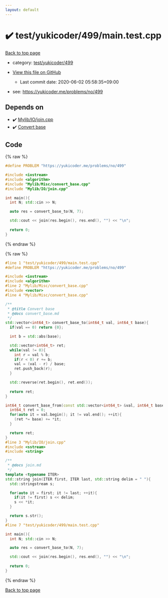 ```yaml
---
layout: default
---
```


<!-- mathjax config similar to math.stackexchange -->
<script type="text/javascript" async
  src="https://cdnjs.cloudflare.com/ajax/libs/mathjax/2.7.5/MathJax.js?config=TeX-MML-AM_CHTML">
</script>
<script type="text/x-mathjax-config">
  MathJax.Hub.Config({
    TeX: { equationNumbers: { autoNumber: "AMS" }},
    tex2jax: {
      inlineMath: [ ['$','$'] ],
      processEscapes: true
    },
    "HTML-CSS": { matchFontHeight: false },
    displayAlign: "left",
    displayIndent: "2em"
  });
</script>

<script type="text/javascript" src="https://cdnjs.cloudflare.com/ajax/libs/jquery/3.4.1/jquery.min.js"></script>
<script src="https://cdn.jsdelivr.net/npm/jquery-balloon-js@1.1.2/jquery.balloon.min.js" integrity="sha256-ZEYs9VrgAeNuPvs15E39OsyOJaIkXEEt10fzxJ20+2I=" crossorigin="anonymous"></script>
<script type="text/javascript" src="../../../../assets/js/copy-button.js"></script>
<link rel="stylesheet" href="../../../../assets/css/copy-button.css" />


# :heavy_check_mark: test/yukicoder/499/main.test.cpp

<a href="../../../../index.html">Back to top page</a>

* category: <a href="../../../../index.html#6d875ae29365ab59bb073a9f5998cd26">test/yukicoder/499</a>
* <a href="{{ site.github.repository_url }}/blob/master/test/yukicoder/499/main.test.cpp">View this file on GitHub</a>
    - Last commit date: 2020-06-02 05:58:35+09:00


* see: <a href="https://yukicoder.me/problems/no/499">https://yukicoder.me/problems/no/499</a>


## Depends on

* :heavy_check_mark: <a href="../../../../library/Mylib/IO/join.cpp.html">Mylib/IO/join.cpp</a>
* :heavy_check_mark: <a href="../../../../library/Mylib/Misc/convert_base.cpp.html">Convert base</a>


## Code

<a id="unbundled"></a>
{% raw %}
```cpp
#define PROBLEM "https://yukicoder.me/problems/no/499"

#include <iostream>
#include <algorithm>
#include "Mylib/Misc/convert_base.cpp"
#include "Mylib/IO/join.cpp"

int main(){
  int N; std::cin >> N;

  auto res = convert_base_to(N, 7);

  std::cout << join(res.begin(), res.end(), "") << "\n";
  
  return 0;
}

```
{% endraw %}

<a id="bundled"></a>
{% raw %}
```cpp
#line 1 "test/yukicoder/499/main.test.cpp"
#define PROBLEM "https://yukicoder.me/problems/no/499"

#include <iostream>
#include <algorithm>
#line 2 "Mylib/Misc/convert_base.cpp"
#include <vector>
#line 4 "Mylib/Misc/convert_base.cpp"

/**
 * @title Convert base
 * @docs convert_base.md
 */
std::vector<int64_t> convert_base_to(int64_t val, int64_t base){
  if(val == 0) return {0};

  int b = std::abs(base);

  std::vector<int64_t> ret;
  while(val != 0){
    int r = val % b;
    if(r < 0) r += b;
    val = (val - r) / base;
    ret.push_back(r);
  }

  std::reverse(ret.begin(), ret.end());
  
  return ret;
}

int64_t convert_base_from(const std::vector<int64_t> &val, int64_t base){
  int64_t ret = 0;
  for(auto it = val.begin(); it != val.end(); ++it){
    (ret *= base) += *it;
  }

  return ret;
}
#line 3 "Mylib/IO/join.cpp"
#include <sstream>
#include <string>

/**
 * @docs join.md
 */
template <typename ITER>
std::string join(ITER first, ITER last, std::string delim = " "){
  std::stringstream s;

  for(auto it = first; it != last; ++it){
    if(it != first) s << delim;
    s << *it;
  }

  return s.str();
}
#line 7 "test/yukicoder/499/main.test.cpp"

int main(){
  int N; std::cin >> N;

  auto res = convert_base_to(N, 7);

  std::cout << join(res.begin(), res.end(), "") << "\n";
  
  return 0;
}

```
{% endraw %}

<a href="../../../../index.html">Back to top page</a>

